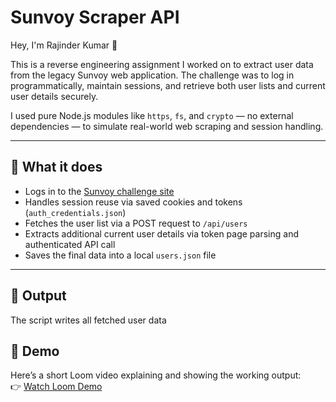 # Sunvoy Scraper API

Hey, I'm Rajinder Kumar 👋

This is a reverse engineering assignment I worked on to extract user data from the legacy Sunvoy web application. The challenge was to log in programmatically, maintain sessions, and retrieve both user lists and current user details securely.

I used pure Node.js modules like `https`, `fs`, and `crypto` — no external dependencies — to simulate real-world web scraping and session handling.

---

## 🚀 What it does

- Logs in to the [Sunvoy challenge site](https://challenge.sunvoy.com)
- Handles session reuse via saved cookies and tokens (`auth_credentials.json`)
- Fetches the user list via a POST request to `/api/users`
- Extracts additional current user details via token page parsing and authenticated API call
- Saves the final data into a local `users.json` file

---

## 📁 Output

The script writes all fetched user data 

## 🎥 Demo

Here’s a short Loom video explaining and showing the working output:  
👉 [Watch Loom Demo](https://www.loom.com/share/b9a5b3ffb7b14f9f843bab6496239a52?sid=3c28530b-3804-47f7-b56a-314b7e4caf60)

